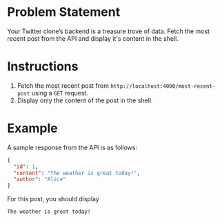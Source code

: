 # Problem Statement

Your Twitter clone’s backend is a treasure trove of data. Fetch the most recent post from the API and display it's content in the shell.

# Instructions

1. Fetch the most recent post from `http://localhost:4000/most-recent-post` using a `GET` request.
2. Display only the content of the post in the shell.

# Example

A sample response from the API is as follows:

```json
{
  "id": 1,
  "content": "The weather is great today!",
  "author": "Alice"
}
```

For this post, you should display

```
The weather is great today!
```

